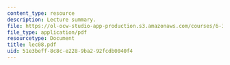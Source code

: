 ```yaml
---
content_type: resource
description: Lecture summary.
file: https://ol-ocw-studio-app-production.s3.amazonaws.com/courses/6-341-discrete-time-signal-processing-fall-2005/51e3beff8c8ce2289ba292fcdb0040f4_lec08.pdf
file_type: application/pdf
resourcetype: Document
title: lec08.pdf
uid: 51e3beff-8c8c-e228-9ba2-92fcdb0040f4
---
```

